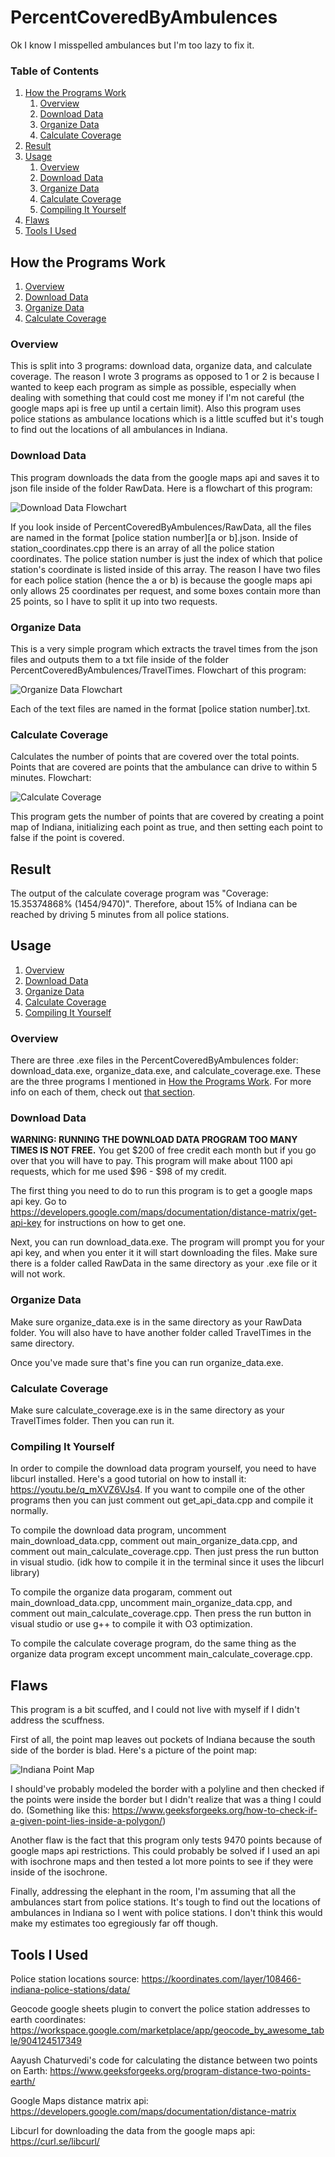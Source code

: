 # PercentCoveredByAmbulences
Ok I know I misspelled ambulances but I'm too lazy to fix it.

### Table of Contents  
1. [How the Programs Work](#how-the-programs-work)
    1. [Overview](#overview)
    2. [Download Data](#download-data)
    3. [Organize Data](#organize-data)
    4. [Calculate Coverage](#calculate-coverage)
2. [Result](#result)
3. [Usage](#usage)
    1. [Overview](#overview-1)
    2. [Download Data](#download-data-1)
    3. [Organize Data](#organize-data-1)
    4. [Calculate Coverage](#calculate-coverage-1)
    5. [Compiling It Yourself](#compiling-it-yourself)
4. [Flaws]()
5. [Tools I Used](#tools-i-used)



## How the Programs Work
1. [Overview](#overview)
2. [Download Data](#download-data)
3. [Organize Data](#organize-data)
4. [Calculate Coverage](#calculate-coverage)

### Overview
This is split into 3 programs: download data, organize data, and calculate coverage. The reason I wrote 3 programs as opposed to 1 or 2 is because I wanted to keep each program as simple as possible, especially when dealing with something that could cost me money if I'm not careful (the google maps api is free up until a certain limit). Also this program uses police stations as ambulance locations which is a little scuffed but it's tough to find out the locations of all ambulances in Indiana.

### Download Data
This program downloads the data from the google maps api and saves it to json file inside of the folder RawData. Here is a flowchart of this program:

![Download Data Flowchart](Flowcharts/download_data.png)

If you look inside of PercentCoveredByAmbulences/RawData, all the files are named in the format \[police station number\]\[a or b\].json. Inside of station_coordinates.cpp there is an array of all the police station coordinates. The police station number is just the index of which that police station's coordinate is listed inside of this array. The reason I have two files for each police station (hence the a or b) is because the google maps api only allows 25 coordinates per request, and some boxes contain more than 25 points, so I have to split it up into two requests.

### Organize Data
This is a very simple program which extracts the travel times from the json files and outputs them to a txt file inside of the folder PercentCoveredByAmbulences/TravelTimes. Flowchart of this program:

![Organize Data Flowchart](Flowcharts/organize_data.png)

Each of the text files are named in the format \[police station number\].txt.

### Calculate Coverage
Calculates the number of points that are covered over the total points. Points that are covered are points that the ambulance can drive to within 5 minutes. Flowchart:

![Calculate Coverage](Flowcharts/calculate_coverage.png)

This program gets the number of points that are covered by creating a point map of Indiana, initializing each point as true, and then setting each point to false if the point is covered.



## Result
The output of the calculate coverage program was "Coverage: 15.35374868% (1454/9470)". Therefore, about 15% of Indiana can be reached by driving 5 minutes from all police stations.



## Usage
1. [Overview](#overview-1)
2. [Download Data](#download-data-1)
3. [Organize Data](#organize-data-1)
4. [Calculate Coverage](#calculate-coverage-1)
5. [Compiling It Yourself](#compiling-it-yourself)

### Overview
There are three .exe files in the PercentCoveredByAmbulences folder: download_data.exe, organize_data.exe, and calculate_coverage.exe. These are the three programs I mentioned in [How the Programs Work](#how-the-programs-work). For more info on each of them, check out [that section](#how-the-programs-work).

### Download Data
**WARNING: RUNNING THE DOWNLOAD DATA PROGRAM TOO MANY TIMES IS NOT FREE.** You get $200 of free credit each month but if you go over that you will have to pay. This program will make about 1100 api requests, which for me used $96 - $98 of my credit.

The first thing you need to do to run this program is to get a google maps api key. Go to https://developers.google.com/maps/documentation/distance-matrix/get-api-key for instructions on how to get one.

Next, you can run download_data.exe. The program will prompt you for your api key, and when you enter it it will start downloading the files. Make sure there is a folder called RawData in the same directory as your .exe file or it will not work.

### Organize Data
Make sure organize_data.exe is in the same directory as your RawData folder. You will also have to have another folder called TravelTimes in the same directory.

Once you've made sure that's fine you can run organize_data.exe.

### Calculate Coverage
Make sure calculate_coverage.exe is in the same directory as your TravelTimes folder. Then you can run it.

### Compiling It Yourself
In order to compile the download data program yourself, you need to have libcurl installed. Here's a good tutorial on how to install it: https://youtu.be/q_mXVZ6VJs4. If you want to compile one of the other programs then you can just comment out get_api_data.cpp and compile it normally.

To compile the download data program, uncomment main_download_data.cpp, comment out main_organize_data.cpp, and comment out main_calculate_coverage.cpp. Then just press the run button in visual studio. (idk how to compile it in the terminal since it uses the libcurl library)

To compile the organize data progaram, comment out main_download_data.cpp, uncomment main_organize_data.cpp, and comment out main_calculate_coverage.cpp. Then press the run button in visual studio or use g++ to compile it with O3 optimization.

To compile the calculate coverage program, do the same thing as the organize data program except uncomment main_calculate_coverage.cpp.



## Flaws
This program is a bit scuffed, and I could not live with myself if I didn't address the scuffness.

First of all, the point map leaves out pockets of Indiana because the south side of the border is blad. Here's a picture of the point map:

![Indiana Point Map](indiana_point_map.png)

I should've probably modeled the border with a polyline and then checked if the points were inside the border but I didn't realize that was a thing I could do. (Something like this: https://www.geeksforgeeks.org/how-to-check-if-a-given-point-lies-inside-a-polygon/)

Another flaw is the fact that this program only tests 9470 points because of google maps api restrictions. This could probably be solved if I used an api with isochrone maps and then tested a lot more points to see if they were inside of the isochrone.

Finally, addressing the elephant in the room, I'm assuming that all the ambulances start from police stations. It's tough to find out the locations of ambulances in Indiana so I went with police stations. I don't think this would make my estimates too egregiously far off though.



## Tools I Used
Police station locations source: https://koordinates.com/layer/108466-indiana-police-stations/data/

Geocode google sheets plugin to convert the police station addresses to earth coordinates: https://workspace.google.com/marketplace/app/geocode_by_awesome_table/904124517349

Aayush Chaturvedi's code for calculating the distance between two points on Earth: https://www.geeksforgeeks.org/program-distance-two-points-earth/

Google Maps distance matrix api: https://developers.google.com/maps/documentation/distance-matrix

Libcurl for downloading the data from the google maps api: https://curl.se/libcurl/
